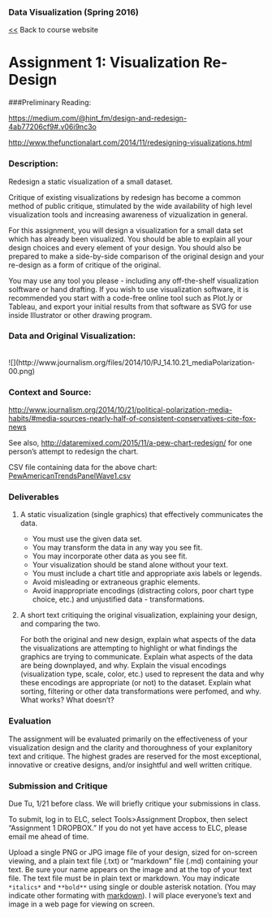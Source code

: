 ### Data Visualization (Spring 2016)[<<](http://datavis-sp16.github.io/) Back to course website
# Assignment 1: Visualization Re-Design###Preliminary Reading:<https://medium.com/@hint_fm/design-and-redesign-4ab77206cf9#.v06i9nc3o><http://www.thefunctionalart.com/2014/11/redesigning-visualizations.html>### Description: 
Redesign a static visualization of a small dataset.  Critique of existing visualizations by redesign has become a common method of public critique, stimulated by the wide availability of high level visualization tools and increasing awareness of vizualization in general.   For this assignment, you will design a visualization for a small data set which has already been visualized. You should be able to explain all your design choices and every element of your design.  You should also be prepared to make a side-by-side comparison of the original design and your re-design as a form of critique of the original.You may use any tool you please - including any off-the-shelf visualization solftware or hand drafting.  If you wish to use visualization software, it is recommended you start with a code-free online tool such as Plot.ly or Tableau, and export your initial results from that software as SVG for use inside Illustrator or other drawing program.  ### Data and Original Visualization:  <br>![](http://www.journalism.org/files/2014/10/PJ_14.10.21_mediaPolarization-00.png)### Context and Source:<http://www.journalism.org/2014/10/21/political-polarization-media-habits/#media-sources-nearly-half-of-consistent-conservatives-cite-fox-news>See also, <http://dataremixed.com/2015/11/a-pew-chart-redesign/> for one person’s attempt to redesign the chart.

CSV file containing data for the above chart: [PewAmericanTrendsPanelWave1.csv](../datasets/PewAmericanTrendsPanelWave1.csv)### Deliverables1. A static visualization (single graphics) that effectively communicates the data. 	- You must use the given data set.	- You may transform the data in any way you see fit.  	- You may incorporate other data as you see fit. 	- Your visualization should be stand alone without your text. 	- You must include a chart title and appropriate axis labels or legends.	- Avoid misleading or extraneous graphic elements.	- Avoid inappropriate encodings (distracting colors, poor chart type choice, etc.) and unjustified data 	- transformations.    2. A short text critiquing the original visualization, explaining your design, and comparing the two.	For both the original and new design, explain what aspects of the data the visualizations are attempting to highlight or what findings the graphics are trying to communicate.  Explain what aspects of the data are being downplayed, and why.  Explain the visual encodings (visualization type, scale, color, etc.) used to represent the data and why these encodings are appropriate (or not) to the dataset.  Explain what sorting, filtering or other data transformations were perfomed, and why.  What works? What doesn’t?### EvaluationThe assignment will be evaluated primarily on the effectiveness of your visualization design and the clarity and thoroughness of your explanitory text and critique. The highest grades are reserved for the most exceptional, innovative or creative designs, and/or insightful and well written critique.### Submission and CritiqueDue Tu, 1/21 before class.  We will briefly critique your submissions in class.  To submit, log in to ELC, select Tools>Assignment Dropbox, then select “Assignment 1 DROPBOX.” If you do not yet have access to ELC, please email me ahead of time.Upload a single PNG or JPG image file of your design, sized for on-screen viewing, and a plain text file (.txt) or “markdown” file (.md) containing your text. Be sure your name appears on the image and at the top of your text file.  The text file must be in plain text or markdown.  You may indicate ```*italics*``` and ```**bold**``` using single or double asterisk notation.  (You may indicate other formating with [markdown](https://help.github.com/articles/markdown-basics/)).  I will place everyone’s text and image in a web page for viewing on screen.